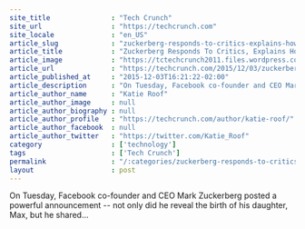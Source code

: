 ```yaml
---
site_title               : "Tech Crunch"
site_url                 : "https://techcrunch.com"
site_locale              : "en_US"
article_slug             : "zuckerberg-responds-to-critics-explains-how-hes-spending-s45b"
article_title            : "Zuckerberg Responds To Critics, Explains How He’s Spending $45B"
article_image            : "https://tctechcrunch2011.files.wordpress.com/2015/10/d400df3c0e3f42d0962faed72be98515.jpg?w=764&h=400&crop=1"
article_url              : "https://techcrunch.com/2015/12/03/zuckerberg-responds-to-critics-explains-how-hes-spending-45b/"
article_published_at     : "2015-12-03T16:21:22-02:00"
article_description      : "On Tuesday, Facebook co-founder and CEO Mark Zuckerberg posted a powerful announcement -- not only did he reveal the birth of his daughter, Max, but he shared..."
article_author_name      : "Katie Roof"
article_author_image     : null
article_author_biography : null
article_author_profile   : "https://techcrunch.com/author/katie-roof/"
article_author_facebook  : null
article_author_twitter   : "https://twitter.com/Katie_Roof"
category                 : ['technology']
tags                     : ['Tech Crunch']
permalink                : "/:categories/zuckerberg-responds-to-critics-explains-how-hes-spending-s45b/"
layout                   : post
---
```


On Tuesday, Facebook co-founder and CEO Mark Zuckerberg posted a powerful announcement -- not only did he reveal the birth of his daughter, Max, but he shared...
